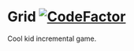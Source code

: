 # Grid [![CodeFactor](https://www.codefactor.io/repository/github/zolo101/grid/badge/master)](https://www.codefactor.io/repository/github/zolo101/grid/overview/master)

Cool kid incremental game.
